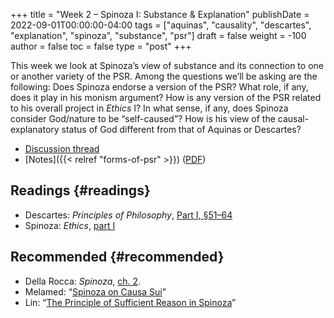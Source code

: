 +++
title = "Week 2 – Spinoza I: Substance & Explanation"
publishDate = 2022-09-01T00:00:00-04:00
tags = ["aquinas", "causality", "descartes", "explanation", "spinoza", "substance", "psr"]
draft = false
weight = -100
author = false
toc = false
type = "post"
+++

This week we look at Spinoza&rsquo;s view of substance and its connection to one or another variety of the PSR. Among the questions we&rsquo;ll be asking are the following: Does Spinoza endorse a version of the PSR? What role, if any, does it play in his monism argument? How is any version of the PSR related to his overall project in _Ethics_ I? In what sense, if any, does Spinoza consider God/nature to be &ldquo;self-caused&rdquo;? How is his view of the causal-explanatory status of God different from that of Aquinas or Descartes?

-   [Discussion thread](https://discord.com/channels/1006739669842673674/1011720581139410995)
-   [Notes]({{< relref "forms-of-psr" >}}) ([PDF](/materials/handouts/spinoza-substance-psr.pdf))


## Readings {#readings}

-   Descartes: _Principles of Philosophy_, [Part I, §51–64](/materials/readings/descartes-principles-I.pdf)
-   Spinoza: _Ethics_, [part I](/materials/readings/spinoza-ethics-I.pdf)


## Recommended {#recommended}

-   Della Rocca: _Spinoza_, [ch. 2](/materials/readings/dellarocca-ch2.pdf).
-   Melamed: &ldquo;[Spinoza on Causa Sui](/materials/readings/melamed-causa-sui.pdf)&rdquo;
-   Lin: &ldquo;[The Principle of Sufficient Reason in Spinoza](/materials/readings/lin-psr-spinoza.pdf)&rdquo;
